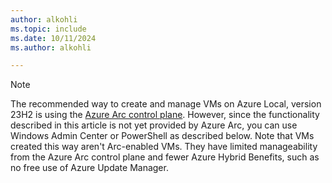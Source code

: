 ```yaml
---
author: alkohli
ms.topic: include
ms.date: 10/11/2024
ms.author: alkohli

---
```


> [!NOTE]
> The recommended way to create and manage VMs on Azure Local, version 23H2 is using the [Azure Arc control plane](../manage/azure-arc-vm-management-overview.md). However, since the functionality described in this article is not yet provided by Azure Arc, you can use Windows Admin Center or PowerShell as described below. Note that VMs created this way aren't Arc-enabled VMs. They have limited manageability from the Azure Arc control plane and fewer Azure Hybrid Benefits, such as no free use of Azure Update Manager.
